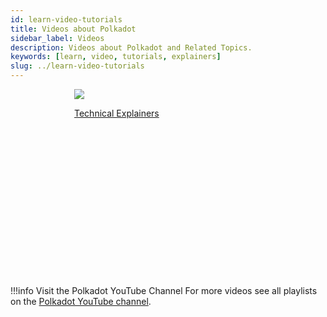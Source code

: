 ```yaml
---
id: learn-video-tutorials
title: Videos about Polkadot
sidebar_label: Videos
description: Videos about Polkadot and Related Topics.
keywords: [learn, video, tutorials, explainers]
slug: ../learn-video-tutorials
---
```


<div class="row" style="display: flex; gap: 20px; justify-content: center;">
  <!-- Card 1 -->
  <a 
    href="https://youtube.com/playlist?list=PLOyWqupZ-WGuAuS00rK-pebTMAOxW41W8" 
    class="card-container" 
    data-aos="fade-up" 
    data-aos-delay="100" 
    style="width: 300px; height: 300px;"
  >
    <img src="https://i.ytimg.com/vi/tbewfQM_19c/hqdefault.jpg?sqp=-oaymwEXCNACELwBSFryq4qpAwkIARUAAIhCGAE=&rs=AOn4CLDzJbgSFKb3wupT8g1L5dhIr2nIYA" class="card-image"/>
    <p class="card-title">Technical Explainers</p>
  </a>
</div>

!!!info Visit the Polkadot YouTube Channel
    For more videos see all playlists on the [Polkadot YouTube channel](https://www.youtube.com/@PolkadotNetwork/playlists).